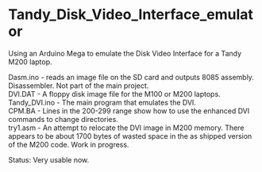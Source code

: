 # Tandy_Disk_Video_Interface_emulator
Using an Arduino Mega to emulate the Disk Video Interface for a Tandy M200 laptop.

Dasm.ino - reads an image file on the SD card and outputs 8085 assembly. Disassembler.  Not part of the main project.\
DVI.DAT  - A floppy disk image file for the M100 or M200 laptops.\
Tandy_DVI.ino - The main program that emulates the DVI.\
CPM.BA - Lines in the 200-299 range show how to use the enhanced DVI commands to change directories.\
try1.asm -  An attempt to relocate the DVI image in M200 memory.  There appears to be about 1700 bytes of wasted space in the as shipped version of the M200 code.   Work in progress.

Status:  Very usable now.
